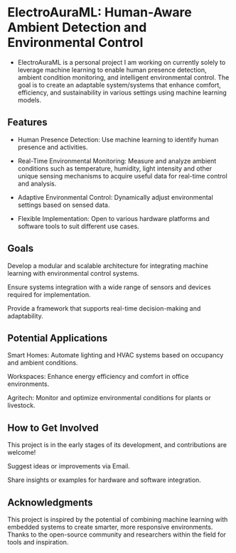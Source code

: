 # ElectroAuraML: Human-Aware Ambient Detection and Environmental Control

- ElectroAuraML is a personal project I am working on currently solely to leverage machine learning to enable human presence detection, ambient condition monitoring, and intelligent environmental control. The goal is to create an adaptable system/systems that enhance comfort, efficiency, and sustainability in various settings using machine learning models.

## Features

- Human Presence Detection: Use machine learning to identify human presence and activities.

- Real-Time Environmental Monitoring: Measure and analyze ambient conditions such as temperature, humidity, light intensity and other unique sensing mechanisms to acquire useful data for real-time control and analysis.

- Adaptive Environmental Control: Dynamically adjust environmental settings based on sensed data.

- Flexible Implementation: Open to various hardware platforms and software tools to suit different use cases.

## Goals

Develop a modular and scalable architecture for integrating machine learning with environmental control systems.

Ensure systems integration with a wide range of sensors and devices required for implementation.

Provide a framework that supports real-time decision-making and adaptability.

## Potential Applications

Smart Homes: Automate lighting and HVAC systems based on occupancy and ambient conditions.

Workspaces: Enhance energy efficiency and comfort in office environments.

Agritech: Monitor and optimize environmental conditions for plants or livestock.

## How to Get Involved

This project is in the early stages of its development, and contributions are welcome!

Suggest ideas or improvements via Email.

Share insights or examples for hardware and software integration.

## Acknowledgments

This project is inspired by the potential of combining machine learning with embedded systems to create smarter, more responsive environments. Thanks to the open-source community and researchers within the field for tools and inspiration.

